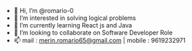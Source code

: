 - 👋 Hi, I’m @romario-0
- 👀 I’m interested in solving logical problems
- 🌱 I’m currently learning React js and Java
- 💞️ I’m looking to collaborate on Software Developer Role
- 📫 mail : merin.romario65@gmail.com | mobile : 9619232971

<!---
romario-0/romario-0 is a ✨ special ✨ repository because its `README.md` (this file) appears on your GitHub profile.
You can click the Preview link to take a look at your changes.
--->
